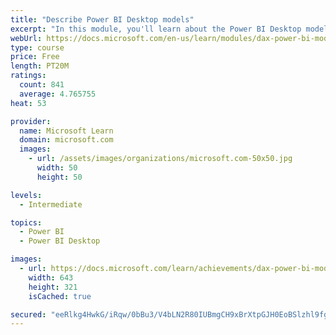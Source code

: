 ```yaml
---
title: "Describe Power BI Desktop models"
excerpt: "In this module, you'll learn about the Power BI Desktop model structure, star schema design basics, analytics queries, and report visual configuration. This module provides a strong foundation on which you can learn to optimize model designs and add model calculations."
webUrl: https://docs.microsoft.com/en-us/learn/modules/dax-power-bi-models/
type: course
price: Free
length: PT20M
ratings:
  count: 841
  average: 4.765755
heat: 53

provider:
  name: Microsoft Learn
  domain: microsoft.com
  images:
    - url: /assets/images/organizations/microsoft.com-50x50.jpg
      width: 50
      height: 50

levels:
  - Intermediate

topics:
  - Power BI
  - Power BI Desktop

images:
  - url: https://docs.microsoft.com/learn/achievements/dax-power-bi-models-social.png
    width: 643
    height: 321
    isCached: true

secured: "eeRlkg4HwkG/iRqw/0bBu3/V4bLN2R80IUBmgCH9xBrXtpGJH0EoBSlzhl9fg5Ip/74vgp9wo/XjKwEyoyxS/6nxYkA33CoZkmivnvrUkOwEbvXBTFmvcqNiwF1VYqolY5+/rv12OzeWELK+bugJFoOqN1ngbo+ax7V74gwenNXPqKaPY5BJ9R3OELaOkEmvdW/GBT9Z3oBnahjVDjFpGkQjIEvcDYfxcbOauGx3+73TruH9tYNUkLGMyJTXuMtuKXwrbOw8L8DsAJ3X19B6vEKiRxKWFeN2M4LJ0S5twXu3ci7tYBZLPauBv3+NHPv/996k8hMi2gwlfpI47cVFufrphgHrGjSR0NuRqKlCLO7Hmox6uXT+ANWpHfqlxd9n0EQNgdGT9ExM5gzyTqbUp/bS03aOhnAFLjuJNaSvZig=;6+qcmb++GiW+IzDuZDTf7w=="
---
```


